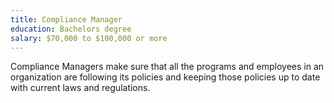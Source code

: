 ```yaml
---
title: Compliance Manager
education: Bachelors degree
salary: $70,000 to $100,000 or more
---
```

Compliance Managers make sure that all the programs and employees in an organization are following its policies and keeping those policies up to date with current laws and regulations.
